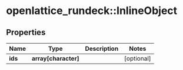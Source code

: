# openlattice_rundeck::InlineObject

## Properties
Name | Type | Description | Notes
------------ | ------------- | ------------- | -------------
**ids** | **array[character]** |  | [optional] 


